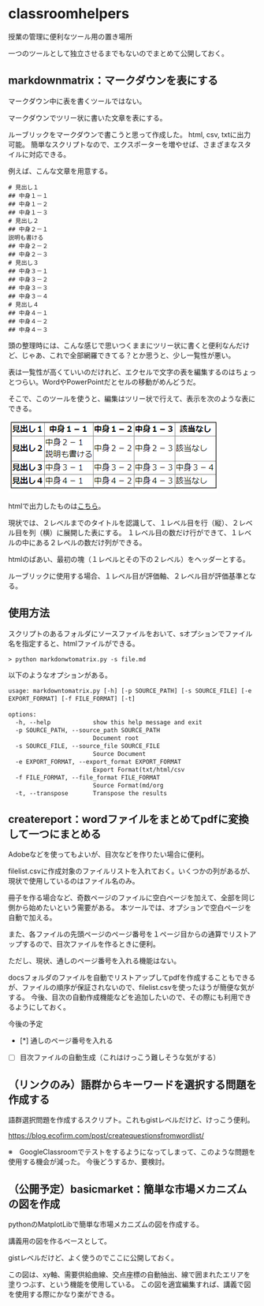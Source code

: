 # classroomhelpers
授業の管理に便利なツール用の置き場所

一つのツールとして独立させるまでもないのでまとめて公開しておく。

## markdownmatrix：マークダウンを表にする
マークダウン中に表を書くツールではない。

マークダウンでツリー状に書いた文章を表にする。

ルーブリックをマークダウンで書こうと思って作成した。
html, csv, txtに出力可能。
簡単なスクリプトなので、エクスポーターを増やせば、さまざまなスタイルに対応できる。

例えば、こんな文章を用意する。

```
# 見出し１
## 中身１－１
## 中身１－２
## 中身１－３
# 見出し２
## 中身２－１
説明も書ける
## 中身２－２
## 中身２－３
# 見出し３
## 中身３－１
## 中身３－２
## 中身３－３
## 中身３－４
# 見出し４
## 中身４－１
## 中身４－２
## 中身４－３
```

頭の整理時には、こんな感じで思いつくままにツリー状に書くと便利なんだけど、じゃあ、これで全部網羅できてる？とか思うと、少し一覧性が悪い。

表は一覧性が高くていいのだけれど、エクセルで文字の表を編集するのはちょっとつらい。WordやPowerPointだとセルの移動がめんどうだ。

そこで、このツールを使うと、編集はツリー状で行えて、表示を次のような表にできる。

![処理結果の例](markdownmatrix/sample.png)

htmlで出力したものは[こちら](markdownmatrix/markdownsource.html)。

現状では、２レベルまでのタイトルを認識して、１レベル目を行（縦）、２レベル目を列（横）に展開した表にする。
１レベル目の数だけ行ができて、１レベルの中にある２レベルの数だけ列ができる。

htmlのばあい、最初の塊（１レベルとその下の２レベル）をヘッダーとする。

ルーブリックに使用する場合、１レベル目が評価軸、２レベル目が評価基準となる。

## 使用方法
スクリプトのあるフォルダにソースファイルをおいて、sオプションでファイル名を指定すると、htmlファイルができる。

```
> python markdonwtomatrix.py -s file.md
```

以下のようなオプションがある。

```
usage: markdowntomatrix.py [-h] [-p SOURCE_PATH] [-s SOURCE_FILE] [-e EXPORT_FORMAT] [-f FILE_FORMAT] [-t]

options:
  -h, --help            show this help message and exit
  -p SOURCE_PATH, --source_path SOURCE_PATH
                        Document root
  -s SOURCE_FILE, --source_file SOURCE_FILE
                        Source Document
  -e EXPORT_FORMAT, --export_format EXPORT_FORMAT
                        Export Format(txt/html/csv
  -f FILE_FORMAT, --file_format FILE_FORMAT
                        Source Format(md/org
  -t, --transpose       Transpose the results
```
## createreport：wordファイルをまとめてpdfに変換して一つにまとめる
Adobeなどを使ってもよいが、目次などを作りたい場合に便利。

filelist.csvに作成対象のファイルリストを入れておく。いくつかの列があるが、現状で使用しているのはファイル名のみ。

冊子を作る場合など、奇数ページのファイルに空白ページを加えて、全部を同じ側から始めたいという需要がある。
本ツールでは、オプションで空白ページを自動で加える。

また、各ファイルの先頭ページのページ番号を１ページ目からの通算でリストアップするので、目次ファイルを作るときに便利。

ただし、現状、通しのページ番号を入れる機能はない。

docsフォルダのファイルを自動でリストアップしてpdfを作成することもできるが、ファイルの順序が保証されないので、filelist.csvを使ったほうが簡便な気がする。
今後、目次の自動作成機能などを追加したいので、その際にも利用できるようにしておく。

今後の予定
- [*] 通しのページ番号を入れる
- [ ] 目次ファイルの自動生成（これはけっこう難しそうな気がする）

## （リンクのみ）語群からキーワードを選択する問題を作成する
語群選択問題を作成するスクリプト。これもgistレベルだけど、けっこう便利。

https://blog.ecofirm.com/post/createquestionsfromwordlist/

※　GoogleClassroomでテストをするようになってしまって、このような問題を使用する機会が減った。
今後どうするか、要検討。

## （公開予定）basicmarket：簡単な市場メカニズムの図を作成
pythonのMatplotLibで簡単な市場メカニズムの図を作成する。

講義用の図を作るベースとして。

gistレベルだけど、よく使うのでここに公開しておく。

この図は、xy軸、需要供給曲線、交点座標の自動抽出、線で囲まれたエリアを塗りつぶす、という機能を使用している。
この図を適宜編集すれば、講義で図を使用する際にかなり楽ができる。



